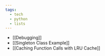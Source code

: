 ```yaml
---
tags:
  - tech
  - python
  - lists
---
```

- [[Debugging]]
- [[Singleton Class Example]]
- [[Caching Function Calls with LRU Cache]]